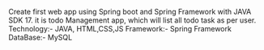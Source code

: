 Create first web app using Spring boot and Spring Framework with JAVA SDK 17. 
it is todo Management app, which will list all todo task as per user. 
Technology:-
JAVA, HTML,CSS,JS
Framework:-
Spring Framework
DataBase:-
MySQL
